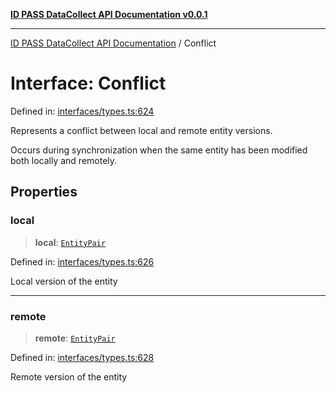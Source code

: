 [**ID PASS DataCollect API Documentation v0.0.1**](../README.md)

***

[ID PASS DataCollect API Documentation](../globals.md) / Conflict

# Interface: Conflict

Defined in: [interfaces/types.ts:624](https://github.com/idpass/idpass-data-collect/blob/main/packages/datacollect/src/interfaces/types.ts#L624)

Represents a conflict between local and remote entity versions.

Occurs during synchronization when the same entity has been
modified both locally and remotely.

## Properties

### local

> **local**: [`EntityPair`](EntityPair.md)

Defined in: [interfaces/types.ts:626](https://github.com/idpass/idpass-data-collect/blob/main/packages/datacollect/src/interfaces/types.ts#L626)

Local version of the entity

***

### remote

> **remote**: [`EntityPair`](EntityPair.md)

Defined in: [interfaces/types.ts:628](https://github.com/idpass/idpass-data-collect/blob/main/packages/datacollect/src/interfaces/types.ts#L628)

Remote version of the entity
